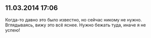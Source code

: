 ## 11.03.2014 17:06

Когда-то давно это было известно, но сейчас никому не нужно. Вглядываясь, вижу это всё яснее. Нужно
бежать туда, иначе я не успею!
